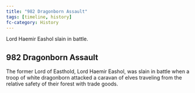 ```yaml
---
title: "982 Dragonborn Assault"
tags: [timeline, history]
fc-category: History
---
```

<span class='ob-timelines'
	data-date='982-05-05-00'
	data-title='Dragonborn Assault'
	data-class='orange'>Lord Haemir Eashol slain in battle.</span>
## 982 Dragonborn Assault
The former Lord of Easthold, Lord Haemir Eashol, was slain in battle when a troop of white dragonborn attacked a caravan of elves traveling from the relative safety of their forest with trade goods.